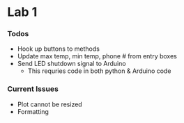 # Lab 1

### Todos
* Hook up buttons to methods
* Update max temp, min temp, phone # from entry boxes
* Send LED shutdown signal to Arduino
    * This requries code in both python & Arduino code


### Current Issues

* Plot cannot be resized
* Formatting
